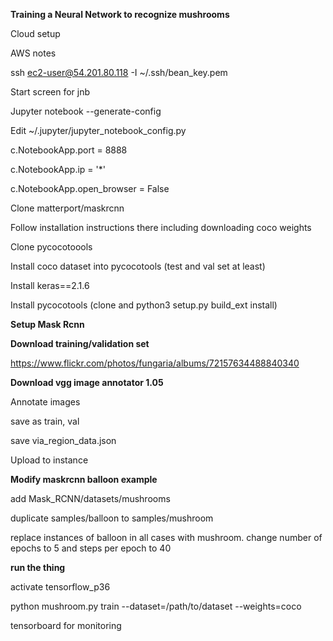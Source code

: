 **Training a Neural Network to recognize mushrooms**

Cloud setup

AWS notes

ssh ec2-user@54.201.80.118 -I ~/.ssh/bean_key.pem

 

Start screen for jnb

Jupyter notebook --generate-config

 

Edit ~/.jupyter/jupyter_notebook_config.py

c.NotebookApp.port = 8888

c.NotebookApp.ip = '*'

c.NotebookApp.open_browser = False

 

Clone matterport/maskrcnn

Follow installation instructions there including downloading coco weights

Clone pycocotoools

Install coco dataset into pycocotools (test and val set at least)

Install keras==2.1.6

Install pycocotools (clone and python3 setup.py build_ext install)

**Setup Mask Rcnn**



**Download training/validation set**

https://www.flickr.com/photos/fungaria/albums/72157634488840340

**Download vgg image annotator 1.05**

Annotate images

save as train, val

save via_region_data.json

Upload to instance

**Modify maskrcnn balloon example**

add Mask_RCNN/datasets/mushrooms

duplicate samples/balloon to samples/mushroom

replace instances of balloon in all cases with mushroom. change number of epochs to 5 and steps per epoch to 40

**run the thing**

activate tensorflow_p36

python mushroom.py train --dataset=/path/to/dataset --weights=coco

tensorboard for monitoring

